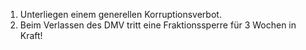 1.  Unterliegen einem generellen Korruptionsverbot.
2.  Beim Verlassen des DMV tritt eine Fraktionssperre für 3 Wochen in Kraft!